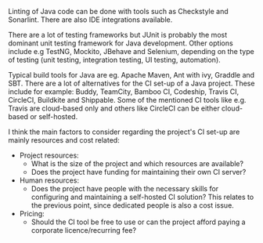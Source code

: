 Linting of Java code can be done with tools such as Checkstyle and Sonarlint. There are also IDE integrations available.  

There are a lot of testing frameworks but JUnit is probably the most dominant unit testing framework for Java development. Other options include e.g TestNG, Mockito, JBehave and Selenium, depending on the type of testing (unit testing, integration testing, UI testing, automation).  

Typical build tools for Java are eg. Apache Maven, Ant with ivy, Graddle and SBT.
There are a lot of alternatives for the CI set-up of a Java project. These include for example: Buddy, TeamCity, Bamboo CI, Codeship, Travis CI, CircleCI, Buildkite and Shippable. Some of the mentioned CI tools like e.g. Travis are cloud-based only and others like CircleCI can be either cloud-based or self-hosted.  

I think the main factors to consider regarding the project's CI set-up are mainly resources and cost related:
- Project resources:
    - What is the size of the project and which resources are available?
    - Does the project have funding for maintaining their own CI server? 
- Human resources:
    - Does the project have people with the necessary skills for configuring and maintaining a self-hosted CI solution? This relates to the previous point, since dedicated people is also a cost issue.
- Pricing:
    - Should the CI tool be free to use or can the project afford paying a corporate licence/recurring fee?
